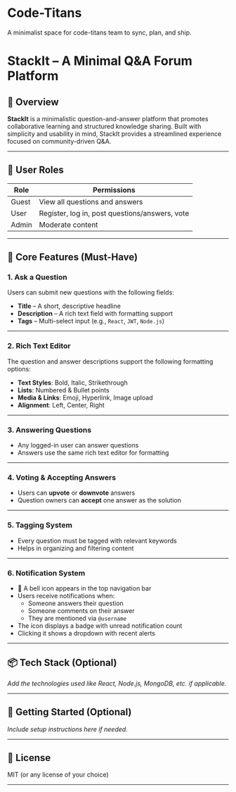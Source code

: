 # Code-Titans
A minimalist space for code-titans team to sync, plan, and ship.
# StackIt – A Minimal Q&A Forum Platform

## 🧩 Overview

**StackIt** is a minimalistic question-and-answer platform that promotes collaborative learning and structured knowledge sharing. Built with simplicity and usability in mind, StackIt provides a streamlined experience focused on community-driven Q&A.

---

## 👥 User Roles

| Role   | Permissions                                             |
|--------|---------------------------------------------------------|
| Guest  | View all questions and answers                          |
| User   | Register, log in, post questions/answers, vote          |
| Admin  | Moderate content                                        |

---

## 🔑 Core Features (Must-Have)

### 1. **Ask a Question**
Users can submit new questions with the following fields:
- **Title** – A short, descriptive headline
- **Description** – A rich text field with formatting support
- **Tags** – Multi-select input (e.g., `React`, `JWT`, `Node.js`)

---

### 2. **Rich Text Editor**
The question and answer descriptions support the following formatting options:
- **Text Styles**: Bold, Italic, Strikethrough  
- **Lists**: Numbered & Bullet points  
- **Media & Links**: Emoji, Hyperlink, Image upload  
- **Alignment**: Left, Center, Right

---

### 3. **Answering Questions**
- Any logged-in user can answer questions
- Answers use the same rich text editor for formatting

---

### 4. **Voting & Accepting Answers**
- Users can **upvote** or **downvote** answers
- Question owners can **accept** one answer as the solution

---

### 5. **Tagging System**
- Every question must be tagged with relevant keywords
- Helps in organizing and filtering content

---

### 6. **Notification System**
- 🔔 A bell icon appears in the top navigation bar  
- Users receive notifications when:
  - Someone answers their question
  - Someone comments on their answer
  - They are mentioned via `@username`
- The icon displays a badge with unread notification count
- Clicking it shows a dropdown with recent alerts

---

## 📦 Tech Stack (Optional)
_Add the technologies used like React, Node.js, MongoDB, etc. if applicable._

---

## 🚀 Getting Started (Optional)
_Include setup instructions here if needed._

---

## 📄 License
MIT (or any license of your choice)

---

